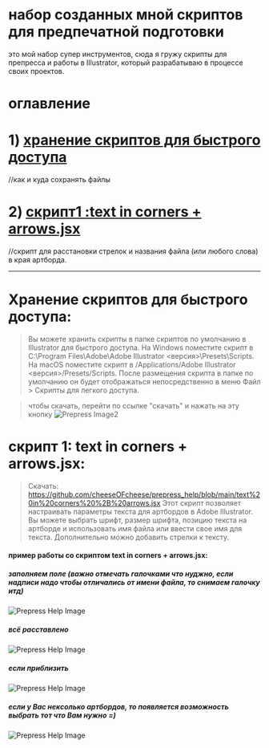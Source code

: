 # набор созданных мной скриптов для предпечатной подготовки
это мой набор супер инструментов, сюда я гружу скрипты для препресса и работы в Illustrator, который разрабатываю в процессе своих проектов.

# оглавление
# 1) [хранение скриптов для быстрого доступа](#title1)
//как и куда сохранять файлы

# 2) [скрипт1 :text in corners + arrows.jsx](#title2)
//скрипт для расстановки стрелок и названия файла (или любого слова) в края артборда.



------------------------------------------------------------------
# <a id="title1">Хранение скриптов для быстрого доступа:</a>
> Вы можете хранить скрипты в папке скриптов по умолчанию в Illustrator для быстрого доступа.
На Windows поместите скрипт в C:\Program Files\Adobe\Adobe Illustrator <версия>\Presets\Scripts.
На macOS поместите скрипт в /Applications/Adobe Illustrator <версия>/Presets/Scripts.
После размещения скрипта в папке по умолчанию он будет отображаться непосредственно в меню Файл > Скрипты для легкого доступа.

>чтобы скачать, перейти по ссылке "скачать" и нажать на эту кнопку 
![Prepress Image2](https://github.com/cheeseOFcheese/prepress_help/blob/main/image/2.png)  



# <a id="title2">скрипт 1: text in corners + arrows.jsx:</a>  

> Скачать: https://github.com/cheeseOFcheese/prepress_help/blob/main/text%20in%20corners%20%2B%20arrows.jsx 
> Этот скрипт позволяет настраивать параметры текста для артбордов в Adobe Illustrator.
Вы можете выбрать шрифт, размер шрифта, позицию текста на артборде и использовать имя файла или ввести свое имя для текста. Дополнительно можно добавить стрелки к тексту.
#### пример работы со скриптом text in corners + arrows.jsx:
##### заполняем поле (важно отмечать галочками что нуджно, если надписи надо чтобы отличались от имени файла, то снимаем галочку итд)
![Prepress Help Image](https://github.com/cheeseOFcheese/prepress_help/blob/main/image/se0.png)
##### всё расставлено
![Prepress Help Image](https://github.com/cheeseOFcheese/prepress_help/blob/main/image/se2.png)
##### если приблизить
![Prepress Help Image](https://github.com/cheeseOFcheese/prepress_help/blob/main/image/se1.png)
##### если у Вас нексолько артбордов, то появляется возможность выбрать тот что Вам нужно =)
![Prepress Help Image](https://github.com/cheeseOFcheese/prepress_help/blob/main/image/se3.png)
